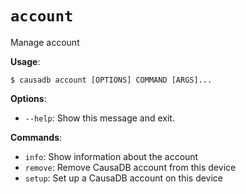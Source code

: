 # `account`

Manage account

**Usage**:

```console
$ causadb account [OPTIONS] COMMAND [ARGS]...
```

**Options**:

* `--help`: Show this message and exit.

**Commands**:

* `info`: Show information about the account
* `remove`: Remove CausaDB account from this device
* `setup`: Set up a CausaDB account on this device

